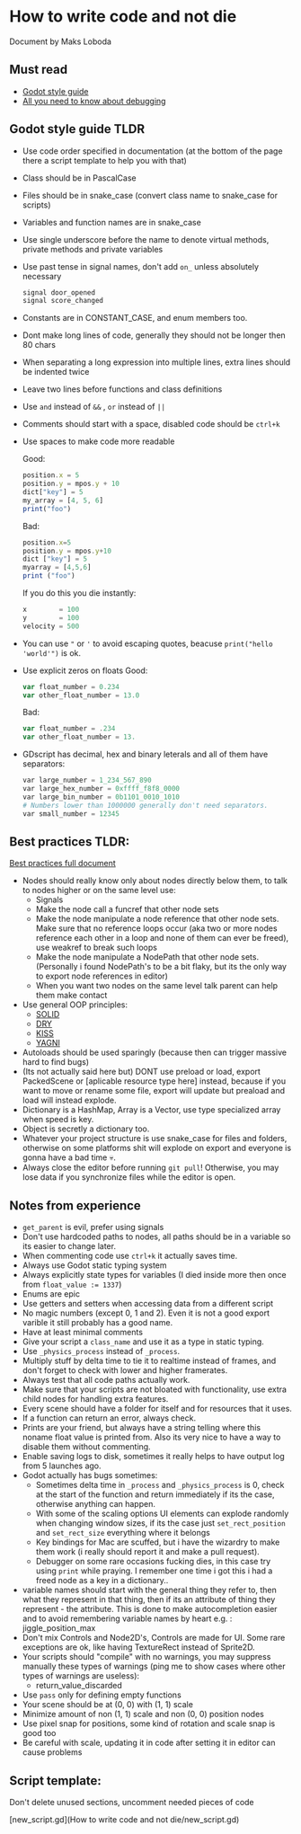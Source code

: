# How to write code and not die

Document by Maks Loboda

## Must read

- [Godot style guide](https://docs.godotengine.org/en/stable/getting_started/scripting/gdscript/gdscript_styleguide.html)
- [All you need to know about debugging ](https://youtu.be/-LCBgGK-BAk)

## Godot style guide TLDR

- Use code order specified in documentation (at the bottom of the page there a script template to help you with that)
- Class should be in PascalCase
- Files should be in snake_case (convert class name to snake_case for scripts)
- Variables and function names are in snake_case
- Use single underscore before the name to denote virtual methods, private methods and private variables
- Use past tense in signal names, don't add `on_` unless absolutely necessary

    ```python
    signal door_opened
    signal score_changed
    ```

- Constants are in CONSTANT_CASE, and enum members too.
- Dont make long lines of code, generally they should not be longer then 80 chars
- When separating a long expression into multiple lines, extra lines should be indented twice
- Leave two lines before functions and class definitions
- Use `and` instead of `&&` , `or` instead of `||`
- Comments should start with a space, disabled code should be `ctrl+k`
- Use spaces to make code more readable

    Good:

    ```jsx
    position.x = 5
    position.y = mpos.y + 10
    dict["key"] = 5
    my_array = [4, 5, 6]
    print("foo")
    ```

    Bad:

    ```jsx
    position.x=5
    position.y = mpos.y+10
    dict ["key"] = 5
    myarray = [4,5,6]
    print ("foo")
    ```

    If you do this you die instantly:

    ```jsx
    x        = 100
    y        = 100
    velocity = 500
    ```

- You can use `"` or `'` to avoid escaping quotes, beacuse `print("hello 'world'")` is ok.
- Use explicit zeros on floats
Good:

    ```jsx
    var float_number = 0.234
    var other_float_number = 13.0
    ```

    Bad:

    ```jsx
    var float_number = .234
    var other_float_number = 13.
    ```

- GDscript has decimal, hex and binary leterals and all of them have separators:

    ```python
    var large_number = 1_234_567_890
    var large_hex_number = 0xffff_f8f8_0000
    var large_bin_number = 0b1101_0010_1010
    # Numbers lower than 1000000 generally don't need separators.
    var small_number = 12345
    ```



## Best practices TLDR:

[Best practices full document]([https://docs.godotengine.org/en/latest/tutorials/best_practices/index.html](https://docs.godotengine.org/en/latest/tutorials/best_practices/index.html))

- Nodes should really know only about nodes directly below them, to talk to nodes higher or on the same level use:
    - Signals
    - Make the node call a funcref that other node sets
    - Make the node manipulate a node reference that other node sets.
    Make sure that no reference loops occur (aka two or more nodes reference each other in a loop and none of them can ever be freed), use weakref to break such loops
    - Make the node manipulate a NodePath that other node sets.
    (Personally i found NodePath's to be a bit flaky, but its the only way to export node references in editor)
    - When you want two nodes on the same level talk parent can help them make contact
- Use general OOP principles:
    - [SOLID](https://en.wikipedia.org/wiki/SOLID)
    - [DRY](https://en.wikipedia.org/wiki/Don%27t_repeat_yourself)
    - [KISS](https://en.wikipedia.org/wiki/KISS_principle)
    - [YAGNI](https://en.wikipedia.org/wiki/You_aren%27t_gonna_need_it)
- Autoloads should be used sparingly (because then can trigger massive hard to find bugs)
- (Its not actually said here but) DONT use preload or load, export PackedScene or [aplicable resource type here] instead, because if you want to move or rename some file, export will update but preaload and load will instead explode.
- Dictionary is a HashMap, Array is a Vector, use type specialized array when speed is key.
- Object is secretly a dictionary too.
- Whatever your project structure is use snake_case for files and folders, otherwise on some platforms shit will explode on export and everyone is gonna have a bad time 💀.
- Always close the editor before running `git pull`! Otherwise, you may lose data if you synchronize files while the editor is open.

## Notes from experience

- `get_parent` is evil, prefer using signals
- Don't use hardcoded paths to nodes, all paths should be in a variable so its easier to change later.
- When commenting code use `ctrl+k` it actually saves time.
- Always use Godot static typing system
- Always explicitly state types for variables
(I died inside more then once from `float_value := 1337`)
- Enums are epic
- Use getters and setters when accessing data from a different script
- No magic numbers (except 0, 1 and 2). Even it is not a good export varible it still probably has a good name.
- Have at least minimal comments
- Give your script a `class_name` and use it as a type in static typing.
- Use `_physics_process` instead of `_process`.
- Multiply stuff by delta time to tie it to realtime instead of frames, and don't forget to check with lower and higher framerates.
- Always test that all code paths actually work.
- Make sure that your scripts are not bloated with functionality, use extra child nodes for handling extra features.
- Every scene should have a folder for itself and for resources that it uses.
- If a function can return an error, always check.
- Prints are your friend, but always have a string telling where this noname float value is printed from. Also its very nice to have a way to disable them without commenting.
- Enable saving logs to disk, sometimes it really helps to have output log from 5 launches ago.
- Godot actually has bugs sometimes:
    - Sometimes delta time in `_process` and `_physics_process` is 0, check at the start of the function and return immediately if its the case, otherwise anything can happen.
    - With some of the scaling options UI elements can explode randomly when changing window sizes, if its the case just `set_rect_position` and `set_rect_size` everything where it belongs
    - Key bindings for Mac are scuffed, but i have the wizardry to make them work (i really should report it and make a pull request).
    - Debugger on some rare occasions fucking dies, in this case try using `print` while praying.
    I remember one time i got this i had a freed node as a key in a dictionary..
- variable names should start with the general thing they refer to, then what they represent in that thing, then if its an attribute of thing they represent - the attribute.
This is done to make autocompletion easier and to avoid remembering variable names by heart
e.g. : jiggle_position_max
- Don't mix Controls and Node2D's, Controls are made for UI.
Some rare exceptions are ok, like having TextureRect instead of Sprite2D.
- Your scripts should "compile" with no warnings, you may suppress manually these types of warnings (ping me to show cases where other types of warnings are useless):
    - return_value_discarded
- Use `pass` only for defining empty functions
- Your scene should be at (0, 0) with (1, 1) scale
- Minimize amount of non (1, 1) scale and non (0, 0) position nodes
- Use pixel snap for positions, some kind of rotation and scale snap is good too
- Be careful with scale, updating it in code after setting it in editor can cause problems

## Script template:

Don't delete unused sections, uncomment needed pieces of code

[new_script.gd](How to write code and not die/new_script.gd)

